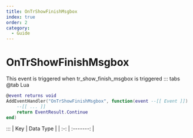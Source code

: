 ```yaml
---
title: OnTrShowFinishMsgbox
index: true
order: 2
category:
  - Guide
---
```


# OnTrShowFinishMsgbox
This event is triggered when tr_show_finish_msgbox is triggered
::: tabs
@tab Lua
```lua
@event returns void
AddEventHandler("OnTrShowFinishMsgbox", function(event --[[ Event ]])
    --[[ ... ]]
    return EventResult.Continue
end)
```

:::
| Key | Data Type |
| :-: | :-------: |